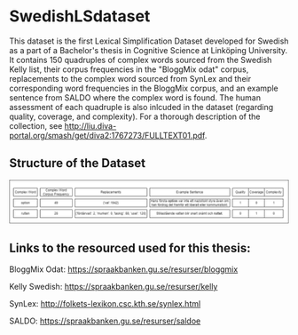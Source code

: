 # SwedishLSdataset
This dataset is the first Lexical Simplification Dataset developed for Swedish as a part of a Bachelor's thesis in Cognitive Science at Linköping University. It contains 150 quadruples of complex words sourced from the Swedish Kelly list, their corpus frequencies in the "BloggMix odat" corpus, replacements to the complex word sourced from SynLex and their corresponding word frequencies in the BloggMix corpus, and an example sentence from SALDO where the complex word is found. The human assessment of each quadruple is also inlcuded in the dataset (regarding quality, coverage, and complexity). For a thorough description of the collection, see http://liu.diva-portal.org/smash/get/diva2:1767273/FULLTEXT01.pdf. 

## Structure of the Dataset

![A picture showing the structure of the dataset](images/LSDataset_Structure.png?raw=true "Title")


## Links to the resourced used for this thesis:

BloggMix Odat: https://spraakbanken.gu.se/resurser/bloggmix

Kelly Swedish: https://spraakbanken.gu.se/resurser/kelly

SynLex: http://folkets-lexikon.csc.kth.se/synlex.html

SALDO:  https://spraakbanken.gu.se/resurser/saldoe 

